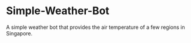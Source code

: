 # Simple-Weather-Bot
 A simple weather bot that provides the air temperature of a few regions in Singapore.

